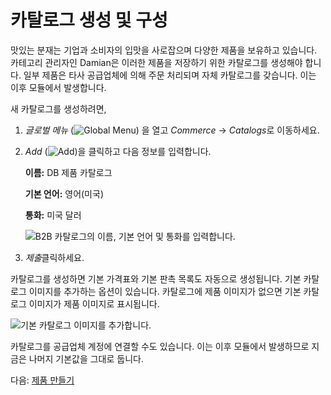 # 카탈로그 생성 및 구성

맛있는 분재는 기업과 소비자의 입맛을 사로잡으며 다양한 제품을 보유하고 있습니다. 카테고리 관리자인 Damian은 이러한 제품을 저장하기 위한 카탈로그를 생성해야 합니다. 일부 제품은 타사 공급업체에 의해 주문 처리되며 자체 카탈로그를 갖습니다. 이는 이후 모듈에서 발생합니다.

새 카탈로그를 생성하려면,

1. *글로벌 메뉴* (![Global Menu](../../images/icon-applications-menu.png)) 을 열고 *Commerce* &rarr; *Catalogs*로 이동하세요.

1. *Add* (![Add](../../images/icon-add.png))을 클릭하고 다음 정보를 입력합니다.

   **이름:** DB 제품 카탈로그

   **기본 언어:** 영어(미국)

   **통화:** 미국 달러

   ![B2B 카탈로그의 이름, 기본 언어 및 통화를 입력합니다.](./creating-and-configuring-catalogs/images/01.png)

1. *제출*클릭하세요.

카탈로그를 생성하면 기본 가격표와 기본 판촉 목록도 자동으로 생성됩니다. 기본 카탈로그 이미지를 추가하는 옵션이 있습니다. 카탈로그에 제품 이미지가 없으면 기본 카탈로그 이미지가 제품 이미지로 표시됩니다.

<!-- TASK: Add steps to add catalog image once image is added to library. 

To add the default image, 

1. Click on *Select File* in the *Default Catalog Image* card.

1. Choose ___ from the library.

1. Click *Save*. -->

![기본 카탈로그 이미지를 추가합니다.](./creating-and-configuring-catalogs/images/02.png)

카탈로그를 공급업체 계정에 연결할 수도 있습니다. 이는 이후 모듈에서 발생하므로 지금은 나머지 기본값을 그대로 둡니다.

다음: [제품 만들기](./creating-products.md)
